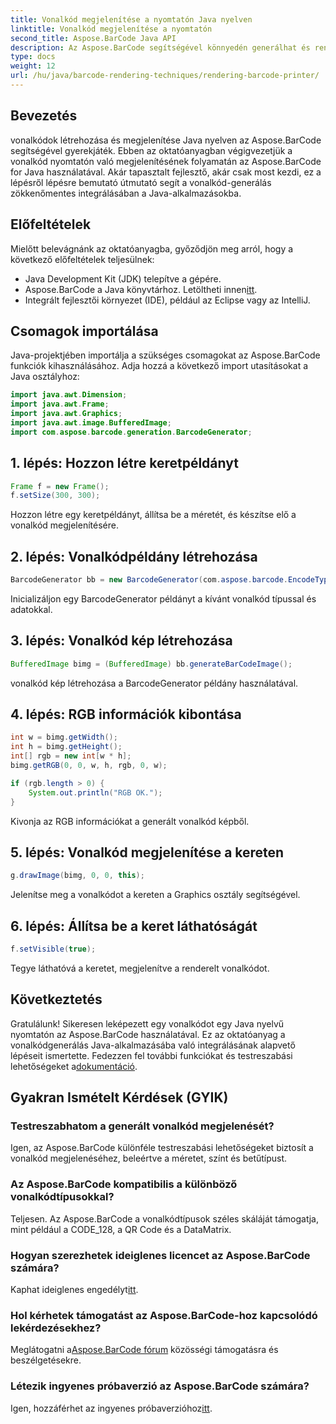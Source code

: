 ```yaml
---
title: Vonalkód megjelenítése a nyomtatón Java nyelven
linktitle: Vonalkód megjelenítése a nyomtatón
second_title: Aspose.BarCode Java API
description: Az Aspose.BarCode segítségével könnyedén generálhat és renderelhet vonalkódokat Java nyelven. Kövesse lépésenkénti útmutatónkat a zökkenőmentes integráció érdekében.
type: docs
weight: 12
url: /hu/java/barcode-rendering-techniques/rendering-barcode-printer/
---
```


## Bevezetés

vonalkódok létrehozása és megjelenítése Java nyelven az Aspose.BarCode segítségével gyerekjáték. Ebben az oktatóanyagban végigvezetjük a vonalkód nyomtatón való megjelenítésének folyamatán az Aspose.BarCode for Java használatával. Akár tapasztalt fejlesztő, akár csak most kezdi, ez a lépésről lépésre bemutató útmutató segít a vonalkód-generálás zökkenőmentes integrálásában a Java-alkalmazásokba.

## Előfeltételek

Mielőtt belevágnánk az oktatóanyagba, győződjön meg arról, hogy a következő előfeltételek teljesülnek:

- Java Development Kit (JDK) telepítve a gépére.
-  Aspose.BarCode a Java könyvtárhoz. Letöltheti innen[itt](https://releases.aspose.com/barcode/java/).
- Integrált fejlesztői környezet (IDE), például az Eclipse vagy az IntelliJ.

## Csomagok importálása

Java-projektjében importálja a szükséges csomagokat az Aspose.BarCode funkciók kihasználásához. Adja hozzá a következő import utasításokat a Java osztályhoz:

```java
import java.awt.Dimension;
import java.awt.Frame;
import java.awt.Graphics;
import java.awt.image.BufferedImage;
import com.aspose.barcode.generation.BarcodeGenerator;
```

## 1. lépés: Hozzon létre keretpéldányt

```java
Frame f = new Frame();
f.setSize(300, 300);
```

Hozzon létre egy keretpéldányt, állítsa be a méretét, és készítse elő a vonalkód megjelenítésére.

## 2. lépés: Vonalkódpéldány létrehozása

```java
BarcodeGenerator bb = new BarcodeGenerator(com.aspose.barcode.EncodeTypes.CODE_128, "1234567");
```

Inicializáljon egy BarcodeGenerator példányt a kívánt vonalkód típussal és adatokkal.

## 3. lépés: Vonalkód kép létrehozása

```java
BufferedImage bimg = (BufferedImage) bb.generateBarCodeImage();
```

vonalkód kép létrehozása a BarcodeGenerator példány használatával.

## 4. lépés: RGB információk kibontása

```java
int w = bimg.getWidth();
int h = bimg.getHeight();
int[] rgb = new int[w * h];
bimg.getRGB(0, 0, w, h, rgb, 0, w);

if (rgb.length > 0) {
    System.out.println("RGB OK.");
}
```

Kivonja az RGB információkat a generált vonalkód képből.

## 5. lépés: Vonalkód megjelenítése a kereten

```java
g.drawImage(bimg, 0, 0, this);
```

Jelenítse meg a vonalkódot a kereten a Graphics osztály segítségével.

## 6. lépés: Állítsa be a keret láthatóságát

```java
f.setVisible(true);
```

Tegye láthatóvá a keretet, megjelenítve a renderelt vonalkódot.

## Következtetés

 Gratulálunk! Sikeresen leképezett egy vonalkódot egy Java nyelvű nyomtatón az Aspose.BarCode használatával. Ez az oktatóanyag a vonalkódgenerálás Java-alkalmazásába való integrálásának alapvető lépéseit ismertette. Fedezzen fel további funkciókat és testreszabási lehetőségeket a[dokumentáció](https://reference.aspose.com/barcode/java/).

## Gyakran Ismételt Kérdések (GYIK)

### Testreszabhatom a generált vonalkód megjelenését?
Igen, az Aspose.BarCode különféle testreszabási lehetőségeket biztosít a vonalkód megjelenéséhez, beleértve a méretet, színt és betűtípust.

### Az Aspose.BarCode kompatibilis a különböző vonalkódtípusokkal?
Teljesen. Az Aspose.BarCode a vonalkódtípusok széles skáláját támogatja, mint például a CODE_128, a QR Code és a DataMatrix.

### Hogyan szerezhetek ideiglenes licencet az Aspose.BarCode számára?
 Kaphat ideiglenes engedélyt[itt](https://purchase.aspose.com/temporary-license/).

### Hol kérhetek támogatást az Aspose.BarCode-hoz kapcsolódó lekérdezésekhez?
 Meglátogatni a[Aspose.BarCode fórum](https://forum.aspose.com/c/barcode/13) közösségi támogatásra és beszélgetésekre.

### Létezik ingyenes próbaverzió az Aspose.BarCode számára?
 Igen, hozzáférhet az ingyenes próbaverzióhoz[itt](https://releases.aspose.com/).

